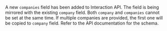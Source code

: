 A new `companies` field has been added to Interaction API. The field is being mirrored with the existing `company` field.
Both `company` and `companies` cannot be set at the same time.
If multiple companies are provided, the first one will be copied to `company` field. Refer to the API documentation for the schema.